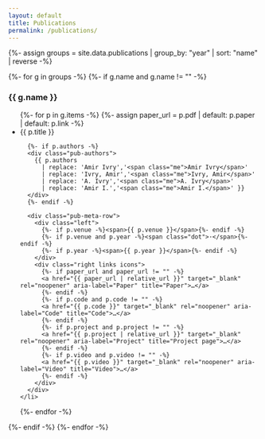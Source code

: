 ```yaml
---
layout: default
title: Publications
permalink: /publications/
---
```


{%- assign groups = site.data.publications | group_by: "year" | sort: "name" | reverse -%}

{%- for g in groups -%}
  {%- if g.name and g.name != "" -%}
<h3 class="pub-year">{{ g.name }}</h3>

<ul class="pubs">
  {%- for p in g.items -%}
    {%- assign paper_url = p.pdf | default: p.paper | default: p.link -%}
    <li>
      <div class="pub-title">{{ p.title }}</div>

      {%- if p.authors -%}
      <div class="pub-authors">
        {{ p.authors
          | replace: 'Amir Ivry','<span class="me">Amir Ivry</span>'
          | replace: 'Ivry, Amir','<span class="me">Ivry, Amir</span>'
          | replace: 'A. Ivry','<span class="me">A. Ivry</span>'
          | replace: 'Amir I.','<span class="me">Amir I.</span>' }}
      </div>
      {%- endif -%}

      <div class="pub-meta-row">
        <div class="left">
          {%- if p.venue -%}<span>{{ p.venue }}</span>{%- endif -%}
          {%- if p.venue and p.year -%}<span class="dot">·</span>{%- endif -%}
          {%- if p.year -%}<span>{{ p.year }}</span>{%- endif -%}
        </div>
        <div class="right links icons">
          {%- if paper_url and paper_url != "" -%}
          <a href="{{ paper_url | relative_url }}" target="_blank" rel="noopener" aria-label="Paper" title="Paper">…</a>
          {%- endif -%}
          {%- if p.code and p.code != "" -%}
          <a href="{{ p.code }}" target="_blank" rel="noopener" aria-label="Code" title="Code">…</a>
          {%- endif -%}
          {%- if p.project and p.project != "" -%}
          <a href="{{ p.project | relative_url }}" target="_blank" rel="noopener" aria-label="Project" title="Project page">…</a>
          {%- endif -%}
          {%- if p.video and p.video != "" -%}
          <a href="{{ p.video }}" target="_blank" rel="noopener" aria-label="Video" title="Video">…</a>
          {%- endif -%}
        </div>
      </div>
    </li>
  {%- endfor -%}
</ul>
  {%- endif -%}
{%- endfor -%}

